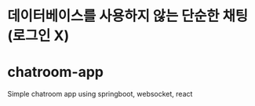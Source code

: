 # 데이터베이스를 사용하지 않는 단순한 채팅(로그인 X)
# chatroom-app
Simple chatroom app using springboot, websocket, react
